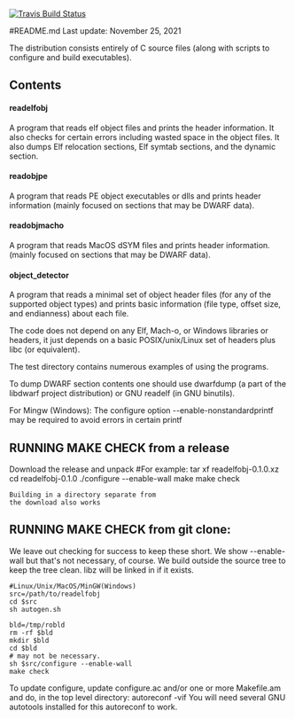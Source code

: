 [![Travis Build
Status](https://travis-ci.com/davea42/readelfobj-code.svg?branch=master)](https://travis-ci.com/github/davea42/readelfobj-code)

#README.md
Last update: November 25, 2021

The distribution consists entirely of C
source files (along with scripts
to configure and build executables).

## Contents
#### readelfobj
A program that reads elf object files and
prints the header information.  It also checks for certain
errors including wasted space in the object files.  It also
dumps Elf relocation sections, Elf symtab sections, and the
dynamic section.

#### readobjpe
A program that reads PE object executables or
dlls and prints header information 
(mainly focused on sections that may be DWARF data).

#### readobjmacho
A program that reads MacOS dSYM files and
prints header information.
(mainly focused on sections that may be DWARF data).

#### object_detector
A program that reads a minimal set of
object header files (for any of the supported object types)
and prints basic information (file type, offset size, 
and endianness) about each file.

The code does not depend on any Elf, Mach-o, or Windows
libraries or headers, it just depends on a basic
POSIX/unix/Linux set of headers plus libc (or equivalent).

The test directory contains numerous examples of
using the programs.

To dump DWARF section contents one should use dwarfdump
(a part of the libdwarf project distribution) or
GNU readelf (in GNU binutils).

For Mingw (Windows):
The configure option --enable-nonstandardprintf
may be required to avoid errors in certain printf

## RUNNING MAKE CHECK from a release

Download the release and unpack
    #For example:
    tar xf readelfobj-0.1.0.xz
    cd  readelfobj-0.1.0 
    ./configure --enable-wall
    make
    make check

    Building in a directory separate from
    the download also works
 


## RUNNING MAKE CHECK from git clone:
We leave out checking for success to keep these short.
We show --enable-wall but that's not necessary, of course.
We build outside the source tree to keep the tree clean.
libz will be linked in if it exists. 

    #Linux/Unix/MacOS/MinGW(Windows)
    src=/path/to/readelfobj
    cd $src
    sh autogen.sh

    bld=/tmp/robld 
    rm -rf $bld 
    mkdir $bld
    cd $bld
    # may not be necessary.
    sh $src/configure --enable-wall
    make check 

To update configure, update configure.ac and/or one or more
Makefile.am and do, in the top level directory:
  autoreconf -vif
You will need several GNU autotools installed for this
autoreconf to work.

